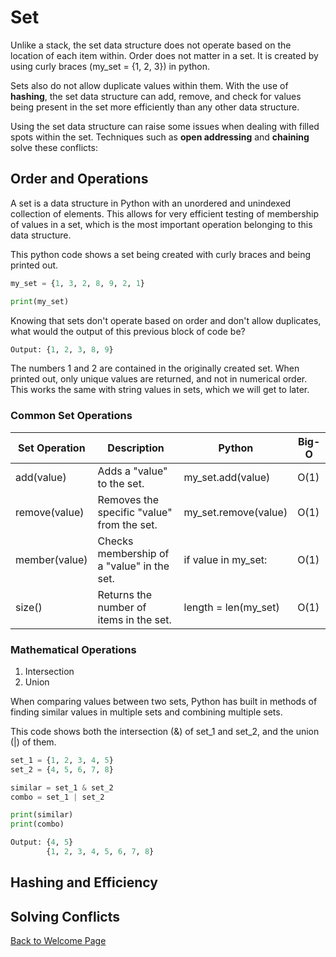 # Set
Unlike a stack, the set data structure does not operate based on the location of each item within. Order does not matter in a set. It is created by using curly braces (my_set = {1, 2, 3}) in python.

Sets also do not allow duplicate values within them. With the use of **hashing**, the set data structure can add, remove, and check for values being present in the set more efficiently than any other data structure.

Using the set data structure can raise some issues when dealing with filled spots within the set. Techniques such as **open addressing** and **chaining** solve these conflicts:

## Order and Operations

A set is a data structure in Python with an unordered and unindexed collection of elements. This allows for very efficient testing of membership of values in a set, which is the most important operation belonging to this data structure. 

This python code shows a set being created with curly braces and being printed out.
```python
my_set = {1, 3, 2, 8, 9, 2, 1}

print(my_set)
```
Knowing that sets don't operate based on order and don't allow duplicates, what would the output of this previous block of code be?
```python
Output: {1, 2, 3, 8, 9}
```
The numbers 1 and 2 are contained in the originally created set. When printed out, only unique values are returned, and not in numerical order. This works the same with string values in sets, which we will get to later.

### Common Set Operations

| Set Operation   | Description                                 | Python                 | Big-O |
|-----------------|---------------------------------------------|------------------------|-------|
| add(value)      | Adds a "value" to the set.                  | my_set.add(value)      | O(1)  |
| remove(value)   | Removes the specific "value" from the set.  | my_set.remove(value)   | O(1)  |
| member(value)   | Checks membership of a "value" in the set.  | if value in my_set:    | O(1)  |
| size()          | Returns the number of items in the set.     | length = len(my_set)   | O(1)  |

### Mathematical Operations

1. Intersection
2. Union

When comparing values between two sets, Python has built in methods of finding similar values in multiple sets and combining multiple sets.

This code shows both the intersection (&) of set_1 and set_2, and the union (|) of them.
```python
set_1 = {1, 2, 3, 4, 5}
set_2 = {4, 5, 6, 7, 8}

similar = set_1 & set_2
combo = set_1 | set_2

print(similar)
print(combo)
```
```python
Output: {4, 5}
        {1, 2, 3, 4, 5, 6, 7, 8}
```

## Hashing and Efficiency

## Solving Conflicts

[Back to Welcome Page](https://github.com/Kyle5150/cse212-final-project/blob/main/0-welcome.md)
